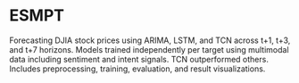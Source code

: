 # ESMPT
Forecasting DJIA stock prices using ARIMA, LSTM, and TCN across t+1, t+3, and t+7 horizons. Models trained independently per target using multimodal data including sentiment and intent signals. TCN outperformed others. Includes preprocessing, training, evaluation, and result visualizations.
